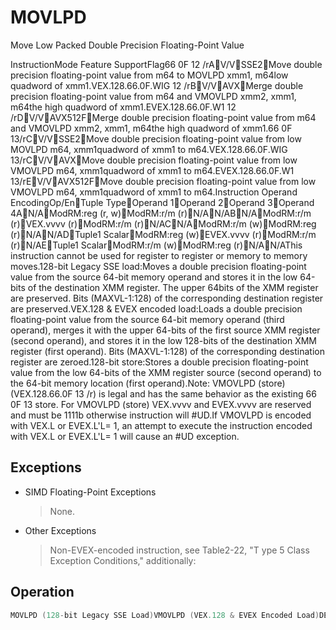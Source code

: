 # MOVLPD

Move Low Packed Double Precision Floating-Point Value

InstructionMode Feature SupportFlag66 0F 12 /rAV/VSSE2Move double precision floating-point value from m64 to MOVLPD xmm1, m64low quadword of xmm1.VEX.128.66.0F.WIG 12 /rBV/VAVXMerge double precision floating-point value from m64 and VMOVLPD xmm2, xmm1, m64the high quadword of xmm1.EVEX.128.66.0F.W1 12 /rDV/VAVX512FMerge double precision floating-point value from m64 and VMOVLPD xmm2, xmm1, m64the high quadword of xmm1.66 0F 13/rCV/VSSE2Move double precision floating-point value from low MOVLPD m64, xmm1quadword of xmm1 to m64.VEX.128.66.0F.WIG 13/rCV/VAVXMove double precision floating-point value from low VMOVLPD m64, xmm1quadword of xmm1 to m64.EVEX.128.66.0F.W1 13/rEV/VAVX512FMove double precision floating-point value from low VMOVLPD m64, xmm1quadword of xmm1 to m64.Instruction Operand EncodingOp/EnTuple TypeOperand 1Operand 2Operand 3Operand 4AN/AModRM:reg (r, w)ModRM:r/m (r)N/AN/ABN/AModRM:r/m (r)VEX.vvvv (r)ModRM:r/m (r)N/ACN/AModRM:r/m (w)ModRM:reg (r)N/AN/ADTuple1 ScalarModRM:reg (w)EVEX.vvvv (r)ModRM:r/m (r)N/AETuple1 ScalarModRM:r/m (w)ModRM:reg (r)N/AN/AThis instruction cannot be used for register to register or memory to memory moves.128-bit Legacy SSE load:Moves a double precision floating-point value from the source 64-bit memory operand and stores it in the low 64-bits of the destination XMM register.
The upper 64bits of the XMM register are preserved.
Bits (MAXVL-1:128) of the corresponding destination register are preserved.VEX.128 & EVEX encoded load:Loads a double precision floating-point value from the source 64-bit memory operand (third operand), merges it with the upper 64-bits of the first source XMM register (second operand), and stores it in the low 128-bits of the destination XMM register (first operand).
Bits (MAXVL-1:128) of the corresponding destination register are zeroed.128-bit store:Stores a double precision floating-point value from the low 64-bits of the XMM register source (second operand) to the 64-bit memory location (first operand).Note: VMOVLPD (store) (VEX.128.66.0F 13 /r) is legal and has the same behavior as the existing 66 0F 13 store.
For VMOVLPD (store) VEX.vvvv and EVEX.vvvv are reserved and must be 1111b otherwise instruction will #UD.If VMOVLPD is encoded with VEX.L or EVEX.L'L= 1, an attempt to execute the instruction encoded with VEX.L or EVEX.L'L= 1 will cause an #UD exception.

## Exceptions

- SIMD Floating-Point Exceptions
  > None.
- Other Exceptions
  > Non-EVEX-encoded instruction, see Table2-22, "T
  > ype 5 Class Exception Conditions," additionally:

## Operation

```C
MOVLPD (128-bit Legacy SSE Load)VMOVLPD (VEX.128 & EVEX Encoded Load)DEST[63:0] := SRC2[63:0]DEST[127:64] := SRC1[127:64]DEST[MAXVL-1:128] := 0VMOVLPD (Store)DEST[63:0] := SRC[63:0]Intel C/C++ Compiler Intrinsic EquivalentMOVLPD __m128d _mm_loadl_pd ( __m128d a, double *p)MOVLPD void _mm_storel_pd (double *p, __m128d a)
```
